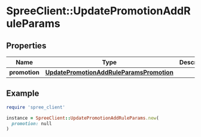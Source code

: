 # SpreeClient::UpdatePromotionAddRuleParams

## Properties

| Name | Type | Description | Notes |
| ---- | ---- | ----------- | ----- |
| **promotion** | [**UpdatePromotionAddRuleParamsPromotion**](UpdatePromotionAddRuleParamsPromotion.md) |  |  |

## Example

```ruby
require 'spree_client'

instance = SpreeClient::UpdatePromotionAddRuleParams.new(
  promotion: null
)
```

